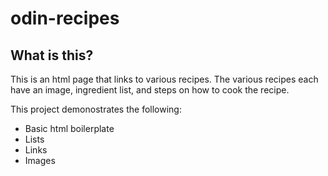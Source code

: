 # odin-recipes
## What is this?
This is an html page that links to various recipes. The various recipes each have an image, ingredient list, and steps on how to cook the recipe.

This project demonostrates the following:
- Basic html boilerplate
- Lists
- Links
- Images